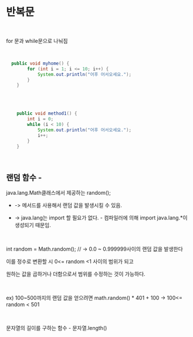 반복문
=============

<br/>

for 문과 while문으로 나눠짐

<br/>

```Java
  public void myhome() {
		for (int i = 1; i <= 10; i++) {
			System.out.println("어후 어서오세요.");
		}
	}
```

<br/>
<br/>
  
```Java
 	public void method1() {
		int i = 0;
		while (i < 10) { 
			System.out.println("어후 어서오세요.");
			i++;
		}
	}
```

<br/>


## 랜덤 함수 -

java.lang.Math클래스에서 제공하는 random(); 

* -> 메서드를 사용해서 랜덤 값을 발생시킬 수 있음.

* -> java.lang는 import 할 필요가 없다. - 컴파일러에 의해 import java.lang.*이 생성되기 때문임.

<br/>

int random = Math.random(); // -> 0.0 ~ 0.999999사이의 랜덤 값을 발생한다

이를 정수로 변환할 시 0<= random <1 사이의 범위가 되고 

원하는 값을 곱하거나 더함으로서 범위를 수정하는 것이 가능하다.

<br/>

ex) 100~500까지의 랜덤 값을 얻으려면
    math.random() * 401 + 100  -> 100<= random < 501

<br/>

문자열의 길이를 구하는 함수 - 문자열.length()

<br/>
